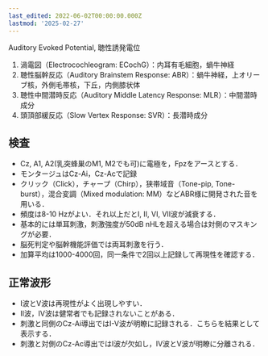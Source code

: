 ```yaml
---
last_edited: 2022-06-02T00:00:00.000Z
lastmod: '2025-02-27'
---
```





Auditory Evoked Potential, 聴性誘発電位

1. 渦電図（Electrocochleogram: ECochG）：内耳有毛細胞，蝸牛神経
2. 聴性脳幹反応（Auditory Brainstem Response: ABR）：蝸牛神経，上オリーブ核，外側毛帯核，下丘，内側膝状体
3. 聴性中間潜時反応（Auditory Middle Latency Response: MLR）：中間潜時成分
4. 頭頂部緩反応（Slow Vertex Response: SVR）：長潜時成分

  

## 検査

- Cz, A1, A2(乳突蜂巣のM1, M2でも可)に電極を，Fpzをアースとする．
- モンタージュはCz-Ai，Cz-Acで記録
- クリック（Click），チャープ（Chirp），狭帯域音（Tone-pip, Tone-burst），混合変調（Mixed modulation: MM）などABR様に開発された音を用いる．
- 頻度は8-10 Hzがよい．それ以上だとI, II, VI, VII波が減衰する．
- 基本的には単耳刺激，刺激強度が50dB nHLを超える場合は対側のマスキングが必要．
- 脳死判定や脳幹機能評価では両耳刺激を行う．
- 加算平均は1000-4000回，同一条件で2回以上記録して再現性を確認する．

  

## 正常波形

- I波とV波は再現性がよく出現しやすい．
- II波，IV波は健常者でも記録されないことがある．
- 刺激と同側のCz-Ai導出ではI-V波が明瞭に記録される．こちらを結果として表示する．
- 刺激と対側のCz-Ac導出ではI波が欠如し，IV波とV波が明瞭に分離される．
